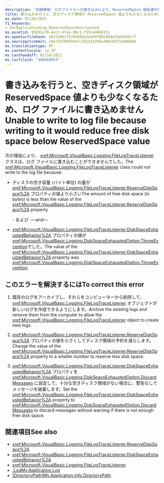 ```yaml
---
description: '詳細情報: ログファイルへの書き込みにより、ReservedSpace 値未満の空きディスク領域が減少するため、ログファイルに書き込むことができません。'
title: 書き込みを行うと、空きディスク領域が ReservedSpace 値よりも少なくなるため、ログ ファイルに書き込めません
ms.date: 07/20/2015
f1_keywords:
- vbrApplicationLog_ReservedSpaceEncroached
ms.assetid: 95832e70-4ecc-47aa-90c1-f35c4d468151
ms.openlocfilehash: e02fa9527539169da3ea99f89246dafe82646cff
ms.sourcegitcommit: 10e719780594efc781b15295e499c66f316068b8
ms.translationtype: MT
ms.contentlocale: ja-JP
ms.lasthandoff: 02/14/2021
ms.locfileid: "100456953"
---
```

# <a name="unable-to-write-to-log-file-because-writing-to-it-would-reduce-free-disk-space-below-reservedspace-value"></a><span data-ttu-id="b552a-103">書き込みを行うと、空きディスク領域が ReservedSpace 値よりも少なくなるため、ログ ファイルに書き込めません</span><span class="sxs-lookup"><span data-stu-id="b552a-103">Unable to write to log file because writing to it would reduce free disk space below ReservedSpace value</span></span>

<span data-ttu-id="b552a-104">次の理由により、 <xref:Microsoft.VisualBasic.Logging.FileLogTraceListener> クラスは、ログ ファイルに書き込むことができませんでした。</span><span class="sxs-lookup"><span data-stu-id="b552a-104">The <xref:Microsoft.VisualBasic.Logging.FileLogTraceListener> class could not write to the log file because:</span></span>  
  
- <span data-ttu-id="b552a-105">ディスクの空き容量 (バイト単位) の量が <xref:Microsoft.VisualBasic.Logging.FileLogTraceListener.ReserveDiskSpace%2A> プロパティの値より小さい</span><span class="sxs-lookup"><span data-stu-id="b552a-105">The amount of free disk space (in bytes) is less than the value of the <xref:Microsoft.VisualBasic.Logging.FileLogTraceListener.ReserveDiskSpace%2A> property</span></span>  
  
     <span data-ttu-id="b552a-106">- および -</span><span class="sxs-lookup"><span data-stu-id="b552a-106">—and—</span></span>  
  
- <span data-ttu-id="b552a-107"><xref:Microsoft.VisualBasic.Logging.FileLogTraceListener.DiskSpaceExhaustedBehavior%2A> プロパティの値が <xref:Microsoft.VisualBasic.Logging.DiskSpaceExhaustedOption.ThrowException>でした。</span><span class="sxs-lookup"><span data-stu-id="b552a-107">The value of the <xref:Microsoft.VisualBasic.Logging.FileLogTraceListener.DiskSpaceExhaustedBehavior%2A> property was <xref:Microsoft.VisualBasic.Logging.DiskSpaceExhaustedOption.ThrowException>.</span></span>  
  
## <a name="to-correct-this-error"></a><span data-ttu-id="b552a-108">このエラーを解決するには</span><span class="sxs-lookup"><span data-stu-id="b552a-108">To correct this error</span></span>  
  
1. <span data-ttu-id="b552a-109">既存のログをアーカイブし、それらをコンピューターから削除して、 <xref:Microsoft.VisualBasic.Logging.FileLogTraceListener> オブジェクトが新しいログを作成できるようにします。</span><span class="sxs-lookup"><span data-stu-id="b552a-109">Archive the existing logs and remove them from the computer to allow the <xref:Microsoft.VisualBasic.Logging.FileLogTraceListener> object to create new logs.</span></span>  
  
2. <span data-ttu-id="b552a-110"><xref:Microsoft.VisualBasic.Logging.FileLogTraceListener.ReserveDiskSpace%2A> プロパティの値を小さくしてディスク領域の予約を減らします。</span><span class="sxs-lookup"><span data-stu-id="b552a-110">Change the value of the <xref:Microsoft.VisualBasic.Logging.FileLogTraceListener.ReserveDiskSpace%2A> property to a smaller number to reserve less disk space.</span></span>  
  
3. <span data-ttu-id="b552a-111"><xref:Microsoft.VisualBasic.Logging.FileLogTraceListener.DiskSpaceExhaustedBehavior%2A> プロパティを <xref:Microsoft.VisualBasic.Logging.DiskSpaceExhaustedOption.DiscardMessages> に設定して、十分な空きディスク領域がない場合に、警告なしでメッセージを破棄します。</span><span class="sxs-lookup"><span data-stu-id="b552a-111">Set the <xref:Microsoft.VisualBasic.Logging.FileLogTraceListener.DiskSpaceExhaustedBehavior%2A> property to <xref:Microsoft.VisualBasic.Logging.DiskSpaceExhaustedOption.DiscardMessages> to discard messages without warning if there is not enough free disk space.</span></span>  
  
## <a name="see-also"></a><span data-ttu-id="b552a-112">関連項目</span><span class="sxs-lookup"><span data-stu-id="b552a-112">See also</span></span>

- <xref:Microsoft.VisualBasic.Logging.FileLogTraceListener.ReserveDiskSpace%2A>
- <xref:Microsoft.VisualBasic.Logging.FileLogTraceListener.DiskSpaceExhaustedBehavior%2A>
- <xref:Microsoft.VisualBasic.Logging.FileLogTraceListener>
- [<span data-ttu-id="b552a-113">.Log</span><span class="sxs-lookup"><span data-stu-id="b552a-113">My.Application.Log</span></span>](xref:Microsoft.VisualBasic.ApplicationServices.ApplicationBase.Log)
- <span data-ttu-id="b552a-114">[[DirectoryPath]](xref:Microsoft.VisualBasic.ApplicationServices.ApplicationBase.Log)</span><span class="sxs-lookup"><span data-stu-id="b552a-114">[My.Application.Info.DirectoryPath](xref:Microsoft.VisualBasic.ApplicationServices.ApplicationBase.Log)</span></span>
